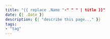 ```yaml
---
title: "{{ replace .Name "-" " " | title }}"
date: {{ .Date }}
description: {{ "describe this page..." }}
tags:
- "tag"
---
```


